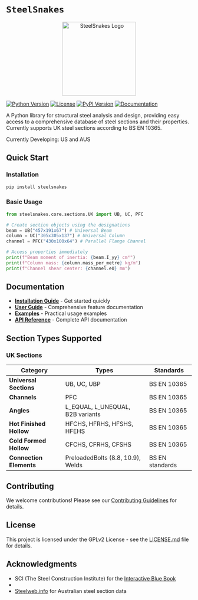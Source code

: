 # `SteelSnakes`

<!-- Centered HTML-image logo -->
<p align="center"><img src="https://imgur.com/a/xp0MJrV" alt="SteelSnakes Logo" width="200"/></p>


[![Python Version](https://img.shields.io/badge/python-3.11+-blue.svg)](https://python.org)
[![License](https://img.shields.io/badge/license-GPLv2-blue.svg)](./LICENSE.md)
[![PyPI Version](https://img.shields.io/pypi/v/steelsnakes.svg)](https://pypi.org/project/steelsnakes/)
[![Documentation](https://img.shields.io/badge/docs-mkdocs-blue.svg)](https://steelsnakes.readthedocs.io/)
<!-- [![Build Status](https://img.shields.io/github/actions/workflow/status/steelsnakes/steelsnakes/ci.yml?branch=main)]( -->

A Python library for structural steel analysis and design, providing easy access to a comprehensive database of steel sections and their properties. Currently supports UK steel sections according to BS EN 10365.

Currently Developing: US and AUS


## Quick Start

### Installation

```bash
pip install steelsnakes
```

### Basic Usage

```python
from steelsnakes.core.sections.UK import UB, UC, PFC

# Create section objects using the designations
beam = UB("457x191x67") # Universal Beam
column = UC("305x305x137") # Universal Column
channel = PFC("430x100x64") # Parallel Flange Channel

# Access properties immediately
print(f"Beam moment of inertia: {beam.I_yy} cm⁴")
print(f"Column mass: {column.mass_per_metre} kg/m")
print(f"Channel shear center: {channel.e0} mm")
```

<!-- ### Advanced Search

```python
from steelsnakes.core.sections.UK import get_database, SectionType

database = get_database()

# Find heavy beams
heavy_beams = database.search_sections(SectionType.UB, mass_per_metre__gt=200)

# Find deep channels
deep_channels = database.search_sections(SectionType.PFC, h__gt=300,b__gt=100
)
``` -->

## Documentation

- **[Installation Guide](https://steelsnakes.readthedocs.io/getting-started/installation/)** - Get started quickly
- **[User Guide](https://steelsnakes.readthedocs.io/user-guide/section-types/)** - Comprehensive feature documentation
- **[Examples](https://steelsnakes.readthedocs.io/examples/basic/)** - Practical usage examples
- **[API Reference](https://steelsnakes.readthedocs.io/reference/core/)** - Complete API documentation

## Section Types Supported
### UK Sections

| Category                | Types                             | Standards       |
| ----------------------- | --------------------------------- | --------------- |
| **Universal Sections**  | UB, UC, UBP                       | BS EN 10365     |
| **Channels**            | PFC                               | BS EN 10365     |
| **Angles**              | L_EQUAL, L_UNEQUAL, B2B variants  | BS EN 10365     |
| **Hot Finished Hollow** | HFCHS, HFRHS, HFSHS, HFEHS        | BS EN 10365     |
| **Cold Formed Hollow**  | CFCHS, CFRHS, CFSHS               | BS EN 10365     |
| **Connection Elements** | PreloadedBolts (8.8, 10.9), Welds | BS EN standards |

## Contributing

We welcome contributions! Please see our [Contributing Guidelines](https://steelsnakes.readthedocs.io/contributing/guidelines/) for details.

## License

This project is licensed under the GPLv2 License - see the [LICENSE.md](./LICENSE.md) file for details.

## Acknowledgments

- SCI (The Steel Construction Institute) for the [Interactive Blue Book](https://www.steelforlifebluebook.co.uk/)
- 
- [Steelweb.info](http://www.steelweb.info/) for Australian steel section data
